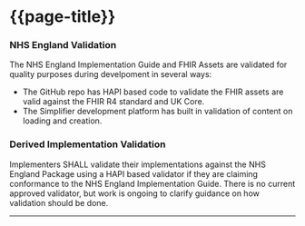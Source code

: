 # {{page-title}}

### NHS England Validation
The NHS England Implementation Guide and FHIR Assets are validated for quality purposes during develpoment in several ways:
- The GitHub repo has HAPI based code to validate the FHIR assets are valid against the FHIR R4 standard and UK Core.
- The Simplifier development platform has built in validation of content on loading and creation.

### Derived Implementation Validation
Implementers SHALL validate their implementations against the NHS England Package using a HAPI based validator if they are claiming conformance to the NHS England Implementation Guide. There is no current approved validator, but work is ongoing to clarify guidance on how validation should be done.




---

